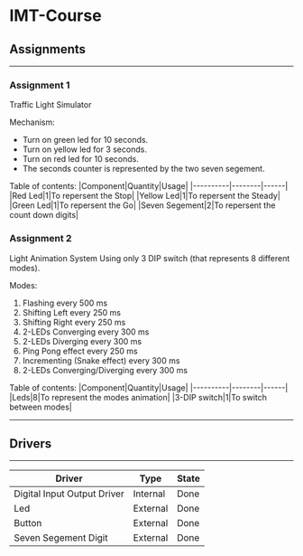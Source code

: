 # IMT-Course

## Assignments
___
### Assignment 1

Traffic Light Simulator

Mechanism:
* Turn on green led for 10 seconds.
* Turn on yellow led for 3 seconds.
* Turn on red led for 10 seconds.
* The seconds counter is represented by the two seven segement.

Table of contents:
|Component|Quantity|Usage|
|----------|--------|------|
|Red Led|1|To repersent the Stop|
|Yellow Led|1|To repersent the Steady|
|Green Led|1|To repersent the Go|
|Seven Segement|2|To repersent the count down digits|

### Assignment 2
Light Animation System
Using only 3 DIP switch (that represents 8 different modes).

Modes:
1. Flashing every 500 ms
2. Shifting Left every 250 ms
3. Shifting Right every 250 ms
4. 2-LEDs Converging every 300 ms
5. 2-LEDs Diverging every 300 ms
6. Ping Pong effect every 250 ms
7. Incrementing (Snake effect) every 300 ms
8. 2-LEDs Converging/Diverging every 300 ms

Table of contents:
|Component|Quantity|Usage|
|----------|--------|------|
|Leds|8|To represent the modes animation|
|3-DIP switch|1|To switch between modes|

___
## Drivers
___
|Driver|Type|State|
|----------|--------|------|
|Digital Input Output Driver|Internal|Done|
|Led|External|Done|
|Button|External|Done|
|Seven Segement Digit|External|Done|
